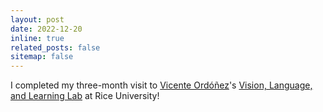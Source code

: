 ```yaml
---
layout: post
date: 2022-12-20
inline: true
related_posts: false
sitemap: false
---
```


I completed my three-month visit to [Vicente Ordóñez](https://www.cs.rice.edu/~vo9/)'s [Vision, Language, and Learning Lab](https://vislang.ai/) at Rice University!
